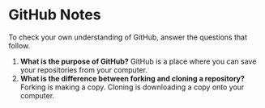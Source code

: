 # GitHub Notes

To check your own understanding of GitHub, answer the questions that follow.

1. **What is the purpose of GitHub?** GitHub is a place where you can save your repositories from your computer.
1. **What is the difference between forking and cloning a repository?** 
Forking is making a copy. Cloning is downloading a copy onto your computer.
